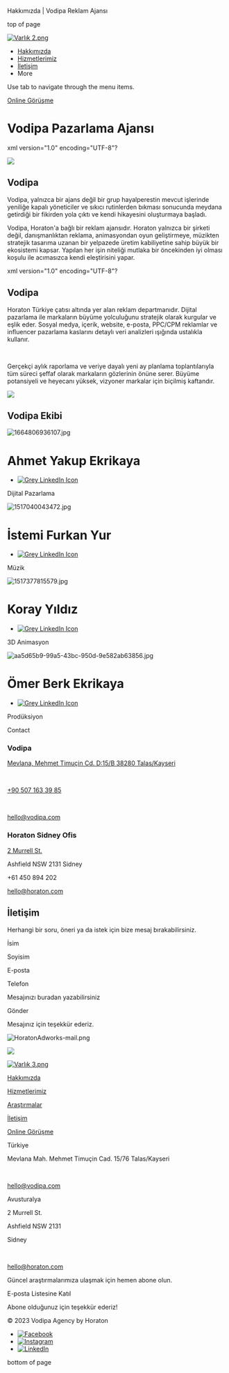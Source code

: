 Hakkımızda | Vodipa Reklam Ajansı









top of page

[![Varlık 2.png](https://static.wixstatic.com/media/5adc02_91b28462d1f04a6e9ef87c83235d2824~mv2.png/v1/fill/w_228,h_61,al_c,q_85,usm_0.66_1.00_0.01,enc_avif,quality_auto/Varl%C4%B1k%202.png)](https://www.vodipa.com)

* [Hakkımızda](https://www.vodipa.com/hakkımızda)
* [Hizmetlerimiz](https://www.vodipa.com/hizmetlerimiz)
* [İletişim](https://www.vodipa.com/hakkımızda)
* More

Use tab to navigate through the menu items.

[Online Görüşme](https://www.vodipa.com/book-online)

Vodipa Pazarlama Ajansı
=======================

xml version="1.0" encoding="UTF-8"?

![](https://static.wixstatic.com/media/c837a6_fb7fd08db91d446d9b98e2beae765075~mv2.jpg/v1/crop/x_1384,y_0,w_3449,h_3800/fill/w_446,h_491,al_c,q_80,usm_0.66_1.00_0.01,enc_avif,quality_auto/GettyImages-1138450996.jpg)

Vodipa
------

Vodipa, yalnızca bir ajans değil bir grup hayalperestin mevcut işlerinde yeniliğe kapalı yöneticiler ve sıkıcı rutinlerden bıkması sonucunda meydana getirdiği bir fikirden yola çıktı ve kendi hikayesini oluşturmaya başladı.

Vodipa, Horaton'a bağlı bir reklam ajansıdır. Horaton yalnızca bir şirketi değil, danışmanlıktan reklama, animasyondan oyun geliştirmeye, müzikten stratejik tasarıma uzanan bir yelpazede üretim kabiliyetine sahip büyük bir ekosistemi kapsar. Yapılan her işin niteliği mutlaka bir öncekinden iyi olması koşulu ile acımasızca kendi eleştirisini yapar.

xml version="1.0" encoding="UTF-8"?

Vodipa
------

Horaton Türkiye çatısı altında yer alan reklam departmanıdır. Dijital pazarlama ile markaların büyüme yolculuğunu stratejik olarak kurgular ve eşlik eder. Sosyal medya, içerik, website, e-posta, PPC/CPM reklamlar ve influencer pazarlama kaslarını detaylı veri analizleri ışığında ustalıkla kullanır.

​

Gerçekçi aylık raporlama ve veriye dayalı yeni ay planlama toplantılarıyla tüm süreci şeffaf olarak markaların gözlerinin önüne serer. Büyüme potansiyeli ve heyecanı yüksek, vizyoner markalar için biçilmiş kaftandır.

![](https://static.wixstatic.com/media/c837a6_abb71a17d6ab44f98fff018ad249b712~mv2.jpg/v1/crop/x_660,y_238,w_2847,h_3136/fill/w_446,h_491,al_c,q_80,usm_0.66_1.00_0.01,enc_avif,quality_auto/GettyImages-1138450812.jpg)

Vodipa Ekibi
------------

![1664806936107.jpg](https://static.wixstatic.com/media/5adc02_b914a4cbae3d4a4e8ca802deec4e1016~mv2.jpg/v1/fill/w_210,h_217,al_c,q_80,usm_0.66_1.00_0.01,enc_avif,quality_auto/1664806936107.jpg)

Ahmet Yakup Ekrikaya
====================

* [![Grey LinkedIn Icon](https://static.wixstatic.com/media/22fa9ffe67ef4289a150e75a66ee4933.png/v1/fill/w_42,h_42,al_c,q_85,usm_0.66_1.00_0.01,enc_avif,quality_auto/22fa9ffe67ef4289a150e75a66ee4933.png)](https://www.linkedin.com/in/ahmet-yakup-ekrikaya/)

Dijital Pazarlama

![1517040043472.jpg](https://static.wixstatic.com/media/5adc02_e54b65352a044aa9878eb1db7fc7ee7c~mv2.jpg/v1/fill/w_210,h_217,al_c,q_80,usm_0.66_1.00_0.01,enc_avif,quality_auto/1517040043472.jpg)

İstemi Furkan Yur
=================

* [![Grey LinkedIn Icon](https://static.wixstatic.com/media/22fa9ffe67ef4289a150e75a66ee4933.png/v1/fill/w_42,h_42,al_c,q_85,usm_0.66_1.00_0.01,enc_avif,quality_auto/22fa9ffe67ef4289a150e75a66ee4933.png)](https://www.linkedin.com/in/istemi-furkan-yur-918474102/)

Müzik

![1517377815579.jpg](https://static.wixstatic.com/media/5adc02_be7d804c34a24c67a8a3b0a6fd163246~mv2.jpg/v1/fill/w_216,h_217,al_c,q_80,usm_0.66_1.00_0.01,enc_avif,quality_auto/1517377815579.jpg)

Koray Yıldız
============

* [![Grey LinkedIn Icon](https://static.wixstatic.com/media/22fa9ffe67ef4289a150e75a66ee4933.png/v1/fill/w_42,h_42,al_c,q_85,usm_0.66_1.00_0.01,enc_avif,quality_auto/22fa9ffe67ef4289a150e75a66ee4933.png)](https://www.linkedin.com/in/koray-yildiz-223512107/)

3D Animasyon

![aa5d65b9-99a5-43bc-950d-9e582ab63856.jpg](https://static.wixstatic.com/media/5adc02_9cbb237c37674531ad16af5ee2cf8b1f~mv2.jpg/v1/fill/w_216,h_217,al_c,q_80,usm_0.66_1.00_0.01,enc_avif,quality_auto/aa5d65b9-99a5-43bc-950d-9e582ab63856.jpg)

Ömer Berk Ekrikaya
==================

* [![Grey LinkedIn Icon](https://static.wixstatic.com/media/22fa9ffe67ef4289a150e75a66ee4933.png/v1/fill/w_42,h_42,al_c,q_85,usm_0.66_1.00_0.01,enc_avif,quality_auto/22fa9ffe67ef4289a150e75a66ee4933.png)](https://www.linkedin.com/in/%C3%B6mer-ekrikaya-346705235/)

Prodüksiyon

Contact

### Vodipa

[Mevlana, Mehmet Timuçin Cd. D:15/B 38280 Talas/Kayseri](https://www.google.com/maps/dir//Mevlana,+Mehmet+Timu%C3%A7in+Cd.+D:15%2FB,+38280+Talas%2FKayseri/data=!4m4!4m3!1m1!4e2!1m0?sa=X&ved=2ahUKEwjl6Zyl-O-AAxU2Q_EDHcEFC2MQ9Rd6BAhTEAA&ved=2ahUKEwjl6Zyl-O-AAxU2Q_EDHcEFC2MQ9Rd6BAhXEAU)

​

[+90 507 163 39 85](tel:+905071633985)

​

[hello@vodipa.com](mailto:adworks@horaton.com)

### Horaton Sidney Ofis

[2 Murrell St.](https://www.google.com/maps/dir//Mevlana,+Mehmet+Timu%C3%A7in+Cd.+D:15%2FB,+38280+Talas%2FKayseri/data=!4m4!4m3!1m1!4e2!1m0?sa=X&ved=2ahUKEwjl6Zyl-O-AAxU2Q_EDHcEFC2MQ9Rd6BAhTEAA&ved=2ahUKEwjl6Zyl-O-AAxU2Q_EDHcEFC2MQ9Rd6BAhXEAU)​

Ashfield NSW 2131 Sidney

+61 450 894 202

[hello@horaton.com](mailto:adworks@horaton.com)

İletişim
--------

Herhangi bir soru, öneri ya da istek için bize mesaj bırakabilirsiniz.

İsim

Soyisim

E-posta

Telefon

Mesajınızı buradan yazabilirsiniz

Gönder

Mesajınız için teşekkür ederiz.

![HoratonAdworks-mail.png](https://static.wixstatic.com/media/5adc02_a243e177ecb34c0c843a1e940bf28fc3~mv2.png/v1/fill/w_518,h_518,al_c,q_85,usm_0.66_1.00_0.01,enc_avif,quality_auto/HoratonAdworks-mail.png)

![](https://static.wixstatic.com/media/c837a6_0ac213e0571d4fc9a818c86d5df13601f000.jpg/v1/fill/w_147,h_83,al_c,q_80,usm_0.66_1.00_0.01,blur_2,enc_avif,quality_auto/c837a6_0ac213e0571d4fc9a818c86d5df13601f000.jpg)

[![Varlık 3.png](https://static.wixstatic.com/media/5adc02_7c6a6fc05fdd442480cc3444abf9c5c3~mv2.png/v1/fill/w_228,h_60,al_c,q_85,usm_0.66_1.00_0.01,enc_avif,quality_auto/Varl%C4%B1k%203.png)](https://www.vodipa.com)

[Hakkımızda](https://www.vodipa.com/hakkımızda)

[Hizmetlerimiz](https://www.vodipa.com/hizmetlerimiz)

[Araştırmalar](https://www.vodipa.com/resources)

[İletişim](https://www.vodipa.com/hakkımızda)

[Online Görüşme](https://www.vodipa.com/book-online)

Türkiye

Mevlana Mah. Mehmet Timuçin Cad. 15/76 Talas/Kayseri

​

[hello@vodipa.com](mailto:adworks@horaton.com)

Avusturalya

2 Murrell St.

Ashfield NSW 2131

Sidney

​

[hello@horaton.com](mailto:hello@horaton.com)

Güncel araştırmalarımıza ulaşmak için hemen abone olun.

E-posta Listesine Katıl

Abone olduğunuz için teşekkür ederiz!

© 2023 Vodipa Agency by Horaton

* [![Facebook](https://static.wixstatic.com/media/0fdef751204647a3bbd7eaa2827ed4f9.png/v1/fill/w_30,h_30,al_c,q_85,usm_0.66_1.00_0.01,enc_avif,quality_auto/0fdef751204647a3bbd7eaa2827ed4f9.png)](https://www.facebook.com/vodipa)
* [![Instagram](https://static.wixstatic.com/media/01c3aff52f2a4dffa526d7a9843d46ea.png/v1/fill/w_30,h_30,al_c,q_85,usm_0.66_1.00_0.01,enc_avif,quality_auto/01c3aff52f2a4dffa526d7a9843d46ea.png)](https://www.instagram.com/vodipa.agency/)
* [![LinkedIn](https://static.wixstatic.com/media/6ea5b4a88f0b4f91945b40499aa0af00.png/v1/fill/w_30,h_30,al_c,q_85,usm_0.66_1.00_0.01,enc_avif,quality_auto/6ea5b4a88f0b4f91945b40499aa0af00.png)](https://www.linkedin.com/company/vodipa/)

bottom of page